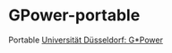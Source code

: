 GPower-portable
===============
Portable [Universität Düsseldorf: G*Power](https://www.psychologie.hhu.de/arbeitsgruppen/allgemeine-psychologie-und-arbeitspsychologie/gpower.html)

